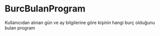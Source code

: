 # BurcBulanProgram
 Kullanıcıdan alınan gün ve ay bilgilerine göre kişinin hangi burç olduğunu bulan program

